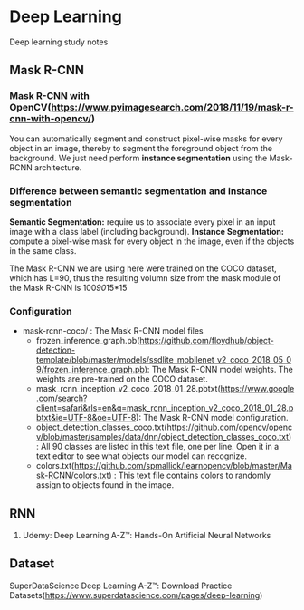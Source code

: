 # Deep Learning
Deep learning study notes

## Mask R-CNN
### Mask R-CNN with OpenCV(https://www.pyimagesearch.com/2018/11/19/mask-r-cnn-with-opencv/)

You can automatically segment and construct pixel-wise masks for every object in an image, thereby to segment the foreground object from the background. We just need perform <b>instance segmentation</b> using the Mask-RCNN architecture.

### Difference between semantic segmentation and instance segmentation
<b>Semantic Segmentation:</b> require us to associate every pixel in an input image with a class label (including background).
<b>Instance Segmentation:</b> compute a pixel-wise mask for every object in the image, even if the objects in the same class.

The Mask R-CNN we are using here were trained on the COCO dataset, which has L=90, thus the resulting volumn size from the mask module of the Mask R-CNN is 100*90*15*15

### Configuration
* mask-rcnn-coco/ : The Mask R-CNN model files
    * frozen_inference_graph.pb(https://github.com/floydhub/object-detection-template/blob/master/models/ssdlite_mobilenet_v2_coco_2018_05_09/frozen_inference_graph.pb): The Mask R-CNN model weights. The weights are pre-trained on the COCO dataset.
    * mask_rcnn_inception_v2_coco_2018_01_28.pbtxt(https://www.google.com/search?client=safari&rls=en&q=mask_rcnn_inception_v2_coco_2018_01_28.pbtxt&ie=UTF-8&oe=UTF-8): The Mask R-CNN model configuration.
    * object_detection_classes_coco.txt(https://github.com/opencv/opencv/blob/master/samples/data/dnn/object_detection_classes_coco.txt) : All 90 classes are listed in this text file, one per line. Open it in a text editor to see what objects our model can recognize.
    * colors.txt(https://github.com/spmallick/learnopencv/blob/master/Mask-RCNN/colors.txt) : This text file contains colors to randomly assign to objects found in the image.

## RNN
1. Udemy: Deep Learning A-Z™: Hands-On Artificial Neural Networks

## Dataset
SuperDataScience Deep Learning A-Z™: Download Practice Datasets(https://www.superdatascience.com/pages/deep-learning)
